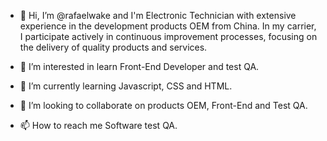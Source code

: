 - 👋 Hi, I’m @rafaelwake and I'm Electronic Technician with extensive experience in the development products OEM from China. 
In my carrier, I participate actively in continuous improvement processes, focusing on the delivery of quality products and services.

- 👀 I’m interested in learn Front-End Developer and test QA.
- 🌱 I’m currently learning Javascript, CSS and HTML.
- 💞️ I’m looking to collaborate on products OEM, Front-End and Test QA.
- 📫 How to reach me Software test QA.


<!---
rafaelwake/rafaelwake is a ✨ special ✨ repository because its `README.md` (this file) appears on your GitHub profile.
You can click the Preview link to take a look at your changes.
--->
